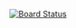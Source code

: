 [![Board Status](https://dev.azure.com/mhthorup/0fdbee33-c64f-4e32-b811-aa92690f58d0/000ce5b4-412d-44eb-9b2f-f2333cab2bc6/_apis/work/boardbadge/f765f873-a768-4624-812f-d2b62fa1f8f1)](https://dev.azure.com/mhthorup/0fdbee33-c64f-4e32-b811-aa92690f58d0/_boards/board/t/000ce5b4-412d-44eb-9b2f-f2333cab2bc6/Microsoft.RequirementCategory)